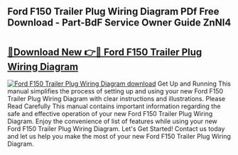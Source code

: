 ## Ford F150 Trailer Plug Wiring Diagram PDf Free Download - Part-BdF Service Owner Guide ZnNI4

# <h2><a href="http://dfry5zr.blite.top/?on=Ford+F150+Trailer+Plug+Wiring+Diagram">🔗Download New 👉🔴 Ford F150 Trailer Plug Wiring Diagram</a></h2>

[![Ford F150 Trailer Plug Wiring Diagram download](https://i.imgur.com/lujVjoI.png)](http://dfry5zr.blite.top/?on=Ford+F150+Trailer+Plug+Wiring+Diagram)
Get Up and Running This manual simplifies the process of setting up and using your new Ford F150 Trailer Plug Wiring Diagram with clear instructions and illustrations. Please Read Carefully This manual contains important information regarding the safe and effective operation of your new Ford F150 Trailer Plug Wiring Diagram. Enjoy the convenience of list of features while using your new Ford F150 Trailer Plug Wiring Diagram. Let's Get Started! Contact us today and let us help you make the most of your new Ford F150 Trailer Plug Wiring Diagram.
